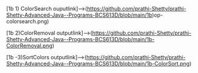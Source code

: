[1b 1) ColorSearch ouputlink]-->(https://github.com/prathi-Shetty/prathi-Shetty-Advanced-Java--Programs-BCS613D/blob/main/1b)op-colorsearch.png)

[1b 2)ColorRemoval outputlink]-->(https://github.com/prathi-Shetty/prathi-Shetty-Advanced-Java--Programs-BCS613D/blob/main/1b-ColorRemoval.png)

[1b -3)SortColors outputlink]-->(https://github.com/prathi-Shetty/prathi-Shetty-Advanced-Java--Programs-BCS613D/blob/main/1b-ColorSort.png)
